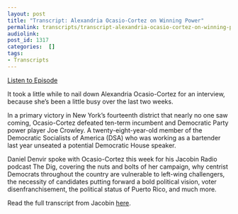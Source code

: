 ```yaml
---
layout: post
title: "Transcript: Alexandria Ocasio-Cortez on Winning Power"
permalink: transcripts/transcript-alexandria-ocasio-cortez-on-winning-power
audiolink: 
post_id: 1317
categories:  []
tags: 
- Transcripts
---
```


[Listen to Episode](https://www.thedigradio.com/podcast/alexandria-ocasio-cortez-on-winning-power/)

It took a little while to nail down Alexandria Ocasio-Cortez for an interview, because she’s been a little busy over the last two weeks.

In a primary victory in New York’s fourteenth district that nearly no one saw coming, Ocasio-Cortez defeated ten-term incumbent and Democratic Party power player Joe Crowley. A twenty-eight-year-old member of the Democratic Socialists of America (DSA) who was working as a bartender last year unseated a potential Democratic House speaker.

Daniel Denvir spoke with Ocasio-Cortez this week for his Jacobin Radio podcast The Dig, covering the nuts and bolts of her campaign, why centrist Democrats throughout the country are vulnerable to left-wing challengers, the necessity of candidates putting forward a bold political vision, voter disenfranchisement, the political status of Puerto Rico, and much more. 

Read the full transcript from Jacobin 
[here](https://www.jacobinmag.com/2018/07/alexandria-ocasio-cortez-interview-democratic-primary).